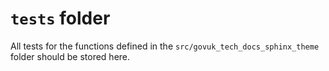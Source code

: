 # `tests` folder

All tests for the functions defined in the `src/govuk_tech_docs_sphinx_theme` folder
should be stored here.
